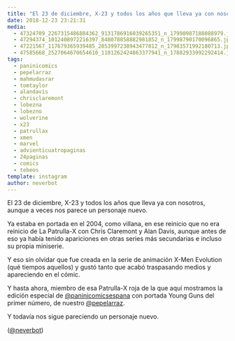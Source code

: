 ```yaml
---
title: "El 23 de diciembre, X-23 y todos los años que lleva ya con nosotros, aunque a veces nos parece un personaje nuevo"
date: 2018-12-23 23:21:31
media: 
  - 47324709_2267315486884362_9131786916039265351_n_17990987188088979.jpg
  - 47294374_1012408972216397_848078858882981852_n_17998790170096865.jpg
  - 47221567_117679365939485_2853997238943477812_n_17983571992180713.jpg
  - 47585668_2527064670654610_1101262424863377941_n_17882933992292414.jpg
tags: 
  - paninicomics
  - pepelarraz
  - mahmudasrar
  - tomtaylor
  - alandavis
  - chrisclaremont
  - lobezna
  - lobezno
  - wolverine
  - x23
  - patrullax
  - xmen
  - marvel
  - advienticuatropaginas
  - 24paginas
  - comics
  - tebeos
template: instagram
author: neverbot
---
```


El 23 de diciembre, X-23 y todos los años que lleva ya con nosotros, aunque a veces nos parece un personaje nuevo.


Ya estaba en portada en el 2004, como villana, en ese reinicio que no era reinicio de La Patrulla-X con Chris Claremont y Alan Davis, aunque antes de eso ya había tenido apariciones en otras series más secundarias e incluso su propia miniserie.


Y eso sin olvidar que fue creada en la serie de animación X-Men Evolution (qué tiempos aquellos) y gustó tanto que acabó traspasando medios y apareciendo en el cómic.


Y hasta ahora, miembro de esa Patrulla-X roja de la que aquí mostramos la edición especial de [@paninicomicsespana](https://instagram.com/paninicomicsespana) con portada Young Guns del primer número, de nuestro [@pepelarraz](https://instagram.com/pepelarraz).


Y todavía nos sigue pareciendo un personaje nuevo.


([@neverbot](https://instagram.com/neverbot))
